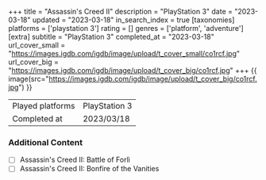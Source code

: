 +++
title = "Assassin's Creed II"
description = "PlayStation 3"
date = "2023-03-18"
updated = "2023-03-18"
in_search_index = true
[taxonomies]
platforms = ['playstation 3']
rating = []
genres = ['platform', 'adventure']
[extra]
subtitle = "PlayStation 3"
completed_at = "2023-03-18"
url_cover_small = "https://images.igdb.com/igdb/image/upload/t_cover_small/co1rcf.jpg"
url_cover_big = "https://images.igdb.com/igdb/image/upload/t_cover_big/co1rcf.jpg"
+++
{{ image(src="https://images.igdb.com/igdb/image/upload/t_cover_big/co1rcf.jpg") }}

|              |            |
| ------------ | ---------- |
| Played platforms    | PlayStation 3 |
| Completed at | 2023/03/18 |


### Additional Content


- [ ] Assassin's Creed II: Battle of Forlì
- [ ] Assassin's Creed II: Bonfire of the Vanities